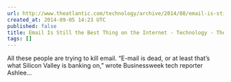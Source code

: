 ```yaml
---
url: http://www.theatlantic.com/technology/archive/2014/08/email-is-still-the-best-thing-on-the-internet/375973/
created_at: 2014-09-05 14:23 UTC
published: false
title: Email Is Still the Best Thing on the Internet - Technology - The Atlantic
tags: []
---
```


All these people are trying to kill email. “E-mail is dead, or at least that’s what Silicon Valley is banking on,” wrote Businessweek tech reporter Ashlee…
